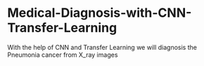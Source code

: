   # Medical-Diagnosis-with-CNN-Transfer-Learning
With the help of CNN and Transfer Learning we will diagnosis the Pneumonia cancer from X_ray images
